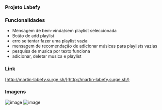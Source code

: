 ### Projeto Labefy

### Funcionalidades
- Mensagem de bem-vinda/sem playlist seleccionada
- Botão de add playlist
- erro se tentar fazer uma playlist vazia
- mensagem de recomendação de adicionar músicas para playlists vazias
- pesquisa de musica por texto funciona
- adicionar, deletar musica e playlist



### Link 
[http://martin-labefy.surge.sh/](http://martin-labefy.surge.sh/)

### Imagens
![image](https://user-images.githubusercontent.com/99181273/162638395-1148e250-7532-4fa8-b38f-f7697c8ac4f6.png)
![image](https://user-images.githubusercontent.com/99181273/162638423-788d2472-4b75-42b1-adc5-28372f64f596.png)

